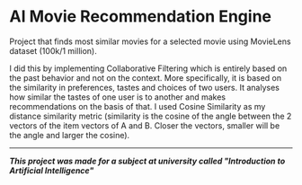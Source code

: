 # AI Movie Recommendation Engine

Project that finds most similar movies for a selected movie using MovieLens dataset (100k/1 million).

I did this by implementing Collaborative Filtering which is entirely based on the past behavior and not on the context. More specifically, it is based on the similarity in preferences, tastes and choices of two users. It analyses how similar the tastes of one user is to another and makes recommendations on the basis of that.
I used Cosine Similarity as my distance similarity metric (similarity is the cosine of the angle between the 2 vectors of the item vectors of A and B. Closer the vectors, smaller will be the angle and larger the cosine).

---
***This project was made for a subject at university called "Introduction to Artificial Intelligence"***
